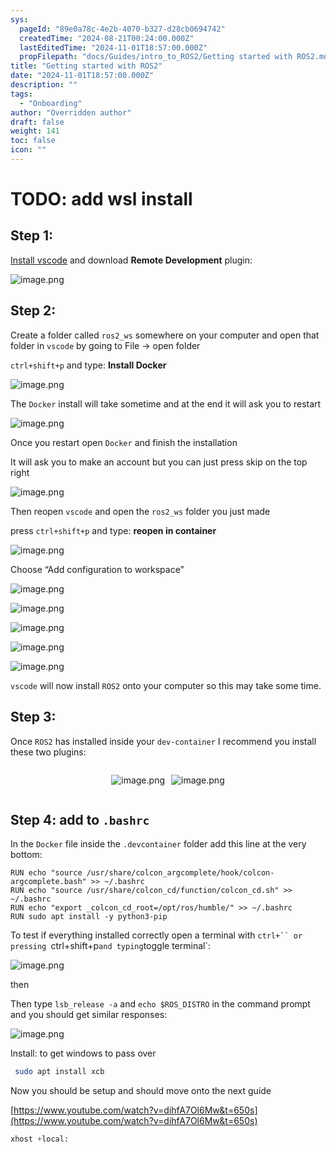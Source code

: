```yaml
---
sys:
  pageId: "89e0a78c-4e2b-4070-b327-d28cb0694742"
  createdTime: "2024-08-21T00:24:00.000Z"
  lastEditedTime: "2024-11-01T18:57:00.000Z"
  propFilepath: "docs/Guides/intro_to_ROS2/Getting started with ROS2.md"
title: "Getting started with ROS2"
date: "2024-11-01T18:57:00.000Z"
description: ""
tags:
  - "Onboarding"
author: "Overridden author"
draft: false
weight: 141
toc: false
icon: ""
---
```


# TODO: add wsl install

## Step 1:

[Install vscode](https://code.visualstudio.com/download) and download **Remote Development** plugin:

![image.png](https://prod-files-secure.s3.us-west-2.amazonaws.com/d518164a-d88e-44d1-a4ee-3adb3bd8bce0/efb52993-1881-4a40-b95e-6f020334f022/image.png?X-Amz-Algorithm=AWS4-HMAC-SHA256&X-Amz-Content-Sha256=UNSIGNED-PAYLOAD&X-Amz-Credential=ASIAZI2LB4664FAZZ5VF%2F20250427%2Fus-west-2%2Fs3%2Faws4_request&X-Amz-Date=20250427T210321Z&X-Amz-Expires=3600&X-Amz-Security-Token=IQoJb3JpZ2luX2VjEMz%2F%2F%2F%2F%2F%2F%2F%2F%2F%2FwEaCXVzLXdlc3QtMiJGMEQCIHbaEw8h4y5VimU7NhTPw%2BC70GER0C3w21Ursx4yUQ3pAiA65CsKYFV9995KfXQlAL7IHfiHj2SRLuJuPnVVnddI9Cr%2FAwhlEAAaDDYzNzQyMzE4MzgwNSIMbmtsf3zww4Ybj%2BMhKtwDiABm5IhRq2xn90IN36tna%2F4jKHRLPCPdhtu4Z7PQwQerYDNdjO2pb%2BrSn0%2FGMx0d409rzSou36uT134Bs27rPvremRxl%2Fe%2FpZIvjXDJiBycSKhPkijNR6TGFa0Cru6BugJcp%2FjMnUll2j9eWH6rsgyAGgIN6OIL5bF4TY8mMce1JZuje8Dx84bhnzdLh6TXA35zS6ALC6bMO%2F9lFBsv4uE0oSfpA4HDii2aivCIFlty0NEYBFV9i7h8O4AioZuaTZkZcmAJxNfzAcwH52Csu7Um5qCVTl%2FR4wPxJNtn7nJcWAxnyjSaBHnq%2BYWAs5QdHxMUdzgk6M2GU5W5I6hdtshj8g8CzYy0unktgeEzWkV6THuH0Cq55ayrISe5I%2BJuOvZ0vVx71kQqTbX9589Mg7TQPpGK9B6bQ7uNPWjSLRRXbmlKPM4%2F1cf%2FiheBMKnW7ZafJxoh2C8j2xmUqeZJPQyEVDBlVCqFjVp0JlSItz4uZ527FyobKWErb4aAFG5eIaqLwpI9EPOCVVnFKqqXjT53nIMWhIM2I6PBkJ6iuNYohxpXHsev43tFvi8avVZ1Oj0Bb3AOIGYuemzTl%2BrujMK%2FyJZFWAXAndqRqIx3h1jb04v8DJpQ6lRoyR7Yw64q6wAY6pgEAi2cUAlf4mGv72j4JhTD631jxlXLTjWXWlzr8p45d3TRX8xorzR0IVWLPAsqoHk%2BOXayeOF%2FAoZqRtDRdDG6FQyoy7opGEYoNor%2FE4acURHFrwBITNemqkfup3uVIe4McKUzcbsiA6bF7NFkhvjd1U0%2FF%2Bg5PI%2FS5CPaRb0nlEnq0hcugN2%2B2GNzTSEAEwUIFhpuCNryo6dYCumeuUFLv4P1QtUD6&X-Amz-Signature=795adfb01397a382720f28b985c8719eee131ed3726b48c8fc66d867c22c39bf&X-Amz-SignedHeaders=host&x-id=GetObject)

## Step 2:

Create a folder called `ros2_ws` somewhere on your computer and open that folder in `vscode` by going to File → open folder 

`ctrl+shift+p` and type: **Install Docker**

![image.png](https://prod-files-secure.s3.us-west-2.amazonaws.com/d518164a-d88e-44d1-a4ee-3adb3bd8bce0/2269dc0e-1cd5-47ff-bceb-c04ad9b2eab0/image.png?X-Amz-Algorithm=AWS4-HMAC-SHA256&X-Amz-Content-Sha256=UNSIGNED-PAYLOAD&X-Amz-Credential=ASIAZI2LB4664FAZZ5VF%2F20250427%2Fus-west-2%2Fs3%2Faws4_request&X-Amz-Date=20250427T210321Z&X-Amz-Expires=3600&X-Amz-Security-Token=IQoJb3JpZ2luX2VjEMz%2F%2F%2F%2F%2F%2F%2F%2F%2F%2FwEaCXVzLXdlc3QtMiJGMEQCIHbaEw8h4y5VimU7NhTPw%2BC70GER0C3w21Ursx4yUQ3pAiA65CsKYFV9995KfXQlAL7IHfiHj2SRLuJuPnVVnddI9Cr%2FAwhlEAAaDDYzNzQyMzE4MzgwNSIMbmtsf3zww4Ybj%2BMhKtwDiABm5IhRq2xn90IN36tna%2F4jKHRLPCPdhtu4Z7PQwQerYDNdjO2pb%2BrSn0%2FGMx0d409rzSou36uT134Bs27rPvremRxl%2Fe%2FpZIvjXDJiBycSKhPkijNR6TGFa0Cru6BugJcp%2FjMnUll2j9eWH6rsgyAGgIN6OIL5bF4TY8mMce1JZuje8Dx84bhnzdLh6TXA35zS6ALC6bMO%2F9lFBsv4uE0oSfpA4HDii2aivCIFlty0NEYBFV9i7h8O4AioZuaTZkZcmAJxNfzAcwH52Csu7Um5qCVTl%2FR4wPxJNtn7nJcWAxnyjSaBHnq%2BYWAs5QdHxMUdzgk6M2GU5W5I6hdtshj8g8CzYy0unktgeEzWkV6THuH0Cq55ayrISe5I%2BJuOvZ0vVx71kQqTbX9589Mg7TQPpGK9B6bQ7uNPWjSLRRXbmlKPM4%2F1cf%2FiheBMKnW7ZafJxoh2C8j2xmUqeZJPQyEVDBlVCqFjVp0JlSItz4uZ527FyobKWErb4aAFG5eIaqLwpI9EPOCVVnFKqqXjT53nIMWhIM2I6PBkJ6iuNYohxpXHsev43tFvi8avVZ1Oj0Bb3AOIGYuemzTl%2BrujMK%2FyJZFWAXAndqRqIx3h1jb04v8DJpQ6lRoyR7Yw64q6wAY6pgEAi2cUAlf4mGv72j4JhTD631jxlXLTjWXWlzr8p45d3TRX8xorzR0IVWLPAsqoHk%2BOXayeOF%2FAoZqRtDRdDG6FQyoy7opGEYoNor%2FE4acURHFrwBITNemqkfup3uVIe4McKUzcbsiA6bF7NFkhvjd1U0%2FF%2Bg5PI%2FS5CPaRb0nlEnq0hcugN2%2B2GNzTSEAEwUIFhpuCNryo6dYCumeuUFLv4P1QtUD6&X-Amz-Signature=66dff95cb4cf057e38039f4e3cd4ac1fb288b619a3c1995ba8338d10763bfbc9&X-Amz-SignedHeaders=host&x-id=GetObject)

The `Docker` install will take sometime and at the end it will ask you to restart

![image.png](https://prod-files-secure.s3.us-west-2.amazonaws.com/d518164a-d88e-44d1-a4ee-3adb3bd8bce0/ed233f78-be33-4b1f-b89c-9c346c0e961e/image.png?X-Amz-Algorithm=AWS4-HMAC-SHA256&X-Amz-Content-Sha256=UNSIGNED-PAYLOAD&X-Amz-Credential=ASIAZI2LB4664FAZZ5VF%2F20250427%2Fus-west-2%2Fs3%2Faws4_request&X-Amz-Date=20250427T210321Z&X-Amz-Expires=3600&X-Amz-Security-Token=IQoJb3JpZ2luX2VjEMz%2F%2F%2F%2F%2F%2F%2F%2F%2F%2FwEaCXVzLXdlc3QtMiJGMEQCIHbaEw8h4y5VimU7NhTPw%2BC70GER0C3w21Ursx4yUQ3pAiA65CsKYFV9995KfXQlAL7IHfiHj2SRLuJuPnVVnddI9Cr%2FAwhlEAAaDDYzNzQyMzE4MzgwNSIMbmtsf3zww4Ybj%2BMhKtwDiABm5IhRq2xn90IN36tna%2F4jKHRLPCPdhtu4Z7PQwQerYDNdjO2pb%2BrSn0%2FGMx0d409rzSou36uT134Bs27rPvremRxl%2Fe%2FpZIvjXDJiBycSKhPkijNR6TGFa0Cru6BugJcp%2FjMnUll2j9eWH6rsgyAGgIN6OIL5bF4TY8mMce1JZuje8Dx84bhnzdLh6TXA35zS6ALC6bMO%2F9lFBsv4uE0oSfpA4HDii2aivCIFlty0NEYBFV9i7h8O4AioZuaTZkZcmAJxNfzAcwH52Csu7Um5qCVTl%2FR4wPxJNtn7nJcWAxnyjSaBHnq%2BYWAs5QdHxMUdzgk6M2GU5W5I6hdtshj8g8CzYy0unktgeEzWkV6THuH0Cq55ayrISe5I%2BJuOvZ0vVx71kQqTbX9589Mg7TQPpGK9B6bQ7uNPWjSLRRXbmlKPM4%2F1cf%2FiheBMKnW7ZafJxoh2C8j2xmUqeZJPQyEVDBlVCqFjVp0JlSItz4uZ527FyobKWErb4aAFG5eIaqLwpI9EPOCVVnFKqqXjT53nIMWhIM2I6PBkJ6iuNYohxpXHsev43tFvi8avVZ1Oj0Bb3AOIGYuemzTl%2BrujMK%2FyJZFWAXAndqRqIx3h1jb04v8DJpQ6lRoyR7Yw64q6wAY6pgEAi2cUAlf4mGv72j4JhTD631jxlXLTjWXWlzr8p45d3TRX8xorzR0IVWLPAsqoHk%2BOXayeOF%2FAoZqRtDRdDG6FQyoy7opGEYoNor%2FE4acURHFrwBITNemqkfup3uVIe4McKUzcbsiA6bF7NFkhvjd1U0%2FF%2Bg5PI%2FS5CPaRb0nlEnq0hcugN2%2B2GNzTSEAEwUIFhpuCNryo6dYCumeuUFLv4P1QtUD6&X-Amz-Signature=ddeac2815b11e8b5cfcb6ed2eed781df7dc792314303ab509d553536decb7351&X-Amz-SignedHeaders=host&x-id=GetObject)

Once you restart open `Docker` and finish the installation

It will ask you to make an account but you can just press skip on the top right

![image.png](https://prod-files-secure.s3.us-west-2.amazonaws.com/d518164a-d88e-44d1-a4ee-3adb3bd8bce0/21010ad9-1659-4fd9-9f59-9932a09b2a3d/image.png?X-Amz-Algorithm=AWS4-HMAC-SHA256&X-Amz-Content-Sha256=UNSIGNED-PAYLOAD&X-Amz-Credential=ASIAZI2LB4664FAZZ5VF%2F20250427%2Fus-west-2%2Fs3%2Faws4_request&X-Amz-Date=20250427T210321Z&X-Amz-Expires=3600&X-Amz-Security-Token=IQoJb3JpZ2luX2VjEMz%2F%2F%2F%2F%2F%2F%2F%2F%2F%2FwEaCXVzLXdlc3QtMiJGMEQCIHbaEw8h4y5VimU7NhTPw%2BC70GER0C3w21Ursx4yUQ3pAiA65CsKYFV9995KfXQlAL7IHfiHj2SRLuJuPnVVnddI9Cr%2FAwhlEAAaDDYzNzQyMzE4MzgwNSIMbmtsf3zww4Ybj%2BMhKtwDiABm5IhRq2xn90IN36tna%2F4jKHRLPCPdhtu4Z7PQwQerYDNdjO2pb%2BrSn0%2FGMx0d409rzSou36uT134Bs27rPvremRxl%2Fe%2FpZIvjXDJiBycSKhPkijNR6TGFa0Cru6BugJcp%2FjMnUll2j9eWH6rsgyAGgIN6OIL5bF4TY8mMce1JZuje8Dx84bhnzdLh6TXA35zS6ALC6bMO%2F9lFBsv4uE0oSfpA4HDii2aivCIFlty0NEYBFV9i7h8O4AioZuaTZkZcmAJxNfzAcwH52Csu7Um5qCVTl%2FR4wPxJNtn7nJcWAxnyjSaBHnq%2BYWAs5QdHxMUdzgk6M2GU5W5I6hdtshj8g8CzYy0unktgeEzWkV6THuH0Cq55ayrISe5I%2BJuOvZ0vVx71kQqTbX9589Mg7TQPpGK9B6bQ7uNPWjSLRRXbmlKPM4%2F1cf%2FiheBMKnW7ZafJxoh2C8j2xmUqeZJPQyEVDBlVCqFjVp0JlSItz4uZ527FyobKWErb4aAFG5eIaqLwpI9EPOCVVnFKqqXjT53nIMWhIM2I6PBkJ6iuNYohxpXHsev43tFvi8avVZ1Oj0Bb3AOIGYuemzTl%2BrujMK%2FyJZFWAXAndqRqIx3h1jb04v8DJpQ6lRoyR7Yw64q6wAY6pgEAi2cUAlf4mGv72j4JhTD631jxlXLTjWXWlzr8p45d3TRX8xorzR0IVWLPAsqoHk%2BOXayeOF%2FAoZqRtDRdDG6FQyoy7opGEYoNor%2FE4acURHFrwBITNemqkfup3uVIe4McKUzcbsiA6bF7NFkhvjd1U0%2FF%2Bg5PI%2FS5CPaRb0nlEnq0hcugN2%2B2GNzTSEAEwUIFhpuCNryo6dYCumeuUFLv4P1QtUD6&X-Amz-Signature=01c4abd370e1f12c0855b1b9339c06b245fce414aa3dadae239ce23bf98f45cf&X-Amz-SignedHeaders=host&x-id=GetObject)

Then reopen `vscode` and open the `ros2_ws` folder you just made

press `ctrl+shift+p` and type: **reopen in container**

![image.png](https://prod-files-secure.s3.us-west-2.amazonaws.com/d518164a-d88e-44d1-a4ee-3adb3bd8bce0/4e93b8c2-41ad-488c-8095-c74205196118/image.png?X-Amz-Algorithm=AWS4-HMAC-SHA256&X-Amz-Content-Sha256=UNSIGNED-PAYLOAD&X-Amz-Credential=ASIAZI2LB4664FAZZ5VF%2F20250427%2Fus-west-2%2Fs3%2Faws4_request&X-Amz-Date=20250427T210321Z&X-Amz-Expires=3600&X-Amz-Security-Token=IQoJb3JpZ2luX2VjEMz%2F%2F%2F%2F%2F%2F%2F%2F%2F%2FwEaCXVzLXdlc3QtMiJGMEQCIHbaEw8h4y5VimU7NhTPw%2BC70GER0C3w21Ursx4yUQ3pAiA65CsKYFV9995KfXQlAL7IHfiHj2SRLuJuPnVVnddI9Cr%2FAwhlEAAaDDYzNzQyMzE4MzgwNSIMbmtsf3zww4Ybj%2BMhKtwDiABm5IhRq2xn90IN36tna%2F4jKHRLPCPdhtu4Z7PQwQerYDNdjO2pb%2BrSn0%2FGMx0d409rzSou36uT134Bs27rPvremRxl%2Fe%2FpZIvjXDJiBycSKhPkijNR6TGFa0Cru6BugJcp%2FjMnUll2j9eWH6rsgyAGgIN6OIL5bF4TY8mMce1JZuje8Dx84bhnzdLh6TXA35zS6ALC6bMO%2F9lFBsv4uE0oSfpA4HDii2aivCIFlty0NEYBFV9i7h8O4AioZuaTZkZcmAJxNfzAcwH52Csu7Um5qCVTl%2FR4wPxJNtn7nJcWAxnyjSaBHnq%2BYWAs5QdHxMUdzgk6M2GU5W5I6hdtshj8g8CzYy0unktgeEzWkV6THuH0Cq55ayrISe5I%2BJuOvZ0vVx71kQqTbX9589Mg7TQPpGK9B6bQ7uNPWjSLRRXbmlKPM4%2F1cf%2FiheBMKnW7ZafJxoh2C8j2xmUqeZJPQyEVDBlVCqFjVp0JlSItz4uZ527FyobKWErb4aAFG5eIaqLwpI9EPOCVVnFKqqXjT53nIMWhIM2I6PBkJ6iuNYohxpXHsev43tFvi8avVZ1Oj0Bb3AOIGYuemzTl%2BrujMK%2FyJZFWAXAndqRqIx3h1jb04v8DJpQ6lRoyR7Yw64q6wAY6pgEAi2cUAlf4mGv72j4JhTD631jxlXLTjWXWlzr8p45d3TRX8xorzR0IVWLPAsqoHk%2BOXayeOF%2FAoZqRtDRdDG6FQyoy7opGEYoNor%2FE4acURHFrwBITNemqkfup3uVIe4McKUzcbsiA6bF7NFkhvjd1U0%2FF%2Bg5PI%2FS5CPaRb0nlEnq0hcugN2%2B2GNzTSEAEwUIFhpuCNryo6dYCumeuUFLv4P1QtUD6&X-Amz-Signature=5421386ae2421aae997b6ea027b6f92aacf9e40139009e9a683744ff7a133494&X-Amz-SignedHeaders=host&x-id=GetObject)

Choose “Add configuration to workspace”

![image.png](https://prod-files-secure.s3.us-west-2.amazonaws.com/d518164a-d88e-44d1-a4ee-3adb3bd8bce0/9560b282-5060-4989-ba37-97e7b2c22476/image.png?X-Amz-Algorithm=AWS4-HMAC-SHA256&X-Amz-Content-Sha256=UNSIGNED-PAYLOAD&X-Amz-Credential=ASIAZI2LB4664FAZZ5VF%2F20250427%2Fus-west-2%2Fs3%2Faws4_request&X-Amz-Date=20250427T210321Z&X-Amz-Expires=3600&X-Amz-Security-Token=IQoJb3JpZ2luX2VjEMz%2F%2F%2F%2F%2F%2F%2F%2F%2F%2FwEaCXVzLXdlc3QtMiJGMEQCIHbaEw8h4y5VimU7NhTPw%2BC70GER0C3w21Ursx4yUQ3pAiA65CsKYFV9995KfXQlAL7IHfiHj2SRLuJuPnVVnddI9Cr%2FAwhlEAAaDDYzNzQyMzE4MzgwNSIMbmtsf3zww4Ybj%2BMhKtwDiABm5IhRq2xn90IN36tna%2F4jKHRLPCPdhtu4Z7PQwQerYDNdjO2pb%2BrSn0%2FGMx0d409rzSou36uT134Bs27rPvremRxl%2Fe%2FpZIvjXDJiBycSKhPkijNR6TGFa0Cru6BugJcp%2FjMnUll2j9eWH6rsgyAGgIN6OIL5bF4TY8mMce1JZuje8Dx84bhnzdLh6TXA35zS6ALC6bMO%2F9lFBsv4uE0oSfpA4HDii2aivCIFlty0NEYBFV9i7h8O4AioZuaTZkZcmAJxNfzAcwH52Csu7Um5qCVTl%2FR4wPxJNtn7nJcWAxnyjSaBHnq%2BYWAs5QdHxMUdzgk6M2GU5W5I6hdtshj8g8CzYy0unktgeEzWkV6THuH0Cq55ayrISe5I%2BJuOvZ0vVx71kQqTbX9589Mg7TQPpGK9B6bQ7uNPWjSLRRXbmlKPM4%2F1cf%2FiheBMKnW7ZafJxoh2C8j2xmUqeZJPQyEVDBlVCqFjVp0JlSItz4uZ527FyobKWErb4aAFG5eIaqLwpI9EPOCVVnFKqqXjT53nIMWhIM2I6PBkJ6iuNYohxpXHsev43tFvi8avVZ1Oj0Bb3AOIGYuemzTl%2BrujMK%2FyJZFWAXAndqRqIx3h1jb04v8DJpQ6lRoyR7Yw64q6wAY6pgEAi2cUAlf4mGv72j4JhTD631jxlXLTjWXWlzr8p45d3TRX8xorzR0IVWLPAsqoHk%2BOXayeOF%2FAoZqRtDRdDG6FQyoy7opGEYoNor%2FE4acURHFrwBITNemqkfup3uVIe4McKUzcbsiA6bF7NFkhvjd1U0%2FF%2Bg5PI%2FS5CPaRb0nlEnq0hcugN2%2B2GNzTSEAEwUIFhpuCNryo6dYCumeuUFLv4P1QtUD6&X-Amz-Signature=b627970089a3f4e9538c7d5af658c9a2172b5419976cce9dad72f375d26bb4cd&X-Amz-SignedHeaders=host&x-id=GetObject)

![image.png](https://prod-files-secure.s3.us-west-2.amazonaws.com/d518164a-d88e-44d1-a4ee-3adb3bd8bce0/2ee63f81-886b-48e8-a553-dc6e5eac99e4/image.png?X-Amz-Algorithm=AWS4-HMAC-SHA256&X-Amz-Content-Sha256=UNSIGNED-PAYLOAD&X-Amz-Credential=ASIAZI2LB4664FAZZ5VF%2F20250427%2Fus-west-2%2Fs3%2Faws4_request&X-Amz-Date=20250427T210321Z&X-Amz-Expires=3600&X-Amz-Security-Token=IQoJb3JpZ2luX2VjEMz%2F%2F%2F%2F%2F%2F%2F%2F%2F%2FwEaCXVzLXdlc3QtMiJGMEQCIHbaEw8h4y5VimU7NhTPw%2BC70GER0C3w21Ursx4yUQ3pAiA65CsKYFV9995KfXQlAL7IHfiHj2SRLuJuPnVVnddI9Cr%2FAwhlEAAaDDYzNzQyMzE4MzgwNSIMbmtsf3zww4Ybj%2BMhKtwDiABm5IhRq2xn90IN36tna%2F4jKHRLPCPdhtu4Z7PQwQerYDNdjO2pb%2BrSn0%2FGMx0d409rzSou36uT134Bs27rPvremRxl%2Fe%2FpZIvjXDJiBycSKhPkijNR6TGFa0Cru6BugJcp%2FjMnUll2j9eWH6rsgyAGgIN6OIL5bF4TY8mMce1JZuje8Dx84bhnzdLh6TXA35zS6ALC6bMO%2F9lFBsv4uE0oSfpA4HDii2aivCIFlty0NEYBFV9i7h8O4AioZuaTZkZcmAJxNfzAcwH52Csu7Um5qCVTl%2FR4wPxJNtn7nJcWAxnyjSaBHnq%2BYWAs5QdHxMUdzgk6M2GU5W5I6hdtshj8g8CzYy0unktgeEzWkV6THuH0Cq55ayrISe5I%2BJuOvZ0vVx71kQqTbX9589Mg7TQPpGK9B6bQ7uNPWjSLRRXbmlKPM4%2F1cf%2FiheBMKnW7ZafJxoh2C8j2xmUqeZJPQyEVDBlVCqFjVp0JlSItz4uZ527FyobKWErb4aAFG5eIaqLwpI9EPOCVVnFKqqXjT53nIMWhIM2I6PBkJ6iuNYohxpXHsev43tFvi8avVZ1Oj0Bb3AOIGYuemzTl%2BrujMK%2FyJZFWAXAndqRqIx3h1jb04v8DJpQ6lRoyR7Yw64q6wAY6pgEAi2cUAlf4mGv72j4JhTD631jxlXLTjWXWlzr8p45d3TRX8xorzR0IVWLPAsqoHk%2BOXayeOF%2FAoZqRtDRdDG6FQyoy7opGEYoNor%2FE4acURHFrwBITNemqkfup3uVIe4McKUzcbsiA6bF7NFkhvjd1U0%2FF%2Bg5PI%2FS5CPaRb0nlEnq0hcugN2%2B2GNzTSEAEwUIFhpuCNryo6dYCumeuUFLv4P1QtUD6&X-Amz-Signature=ca7c305b175db92ad8261b90d2fb1e98fdff706dbfcf7b7338153b0a4e656e08&X-Amz-SignedHeaders=host&x-id=GetObject)

![image.png](https://prod-files-secure.s3.us-west-2.amazonaws.com/d518164a-d88e-44d1-a4ee-3adb3bd8bce0/ae1580b2-b048-407e-aed9-b584224a7a04/image.png?X-Amz-Algorithm=AWS4-HMAC-SHA256&X-Amz-Content-Sha256=UNSIGNED-PAYLOAD&X-Amz-Credential=ASIAZI2LB4664FAZZ5VF%2F20250427%2Fus-west-2%2Fs3%2Faws4_request&X-Amz-Date=20250427T210321Z&X-Amz-Expires=3600&X-Amz-Security-Token=IQoJb3JpZ2luX2VjEMz%2F%2F%2F%2F%2F%2F%2F%2F%2F%2FwEaCXVzLXdlc3QtMiJGMEQCIHbaEw8h4y5VimU7NhTPw%2BC70GER0C3w21Ursx4yUQ3pAiA65CsKYFV9995KfXQlAL7IHfiHj2SRLuJuPnVVnddI9Cr%2FAwhlEAAaDDYzNzQyMzE4MzgwNSIMbmtsf3zww4Ybj%2BMhKtwDiABm5IhRq2xn90IN36tna%2F4jKHRLPCPdhtu4Z7PQwQerYDNdjO2pb%2BrSn0%2FGMx0d409rzSou36uT134Bs27rPvremRxl%2Fe%2FpZIvjXDJiBycSKhPkijNR6TGFa0Cru6BugJcp%2FjMnUll2j9eWH6rsgyAGgIN6OIL5bF4TY8mMce1JZuje8Dx84bhnzdLh6TXA35zS6ALC6bMO%2F9lFBsv4uE0oSfpA4HDii2aivCIFlty0NEYBFV9i7h8O4AioZuaTZkZcmAJxNfzAcwH52Csu7Um5qCVTl%2FR4wPxJNtn7nJcWAxnyjSaBHnq%2BYWAs5QdHxMUdzgk6M2GU5W5I6hdtshj8g8CzYy0unktgeEzWkV6THuH0Cq55ayrISe5I%2BJuOvZ0vVx71kQqTbX9589Mg7TQPpGK9B6bQ7uNPWjSLRRXbmlKPM4%2F1cf%2FiheBMKnW7ZafJxoh2C8j2xmUqeZJPQyEVDBlVCqFjVp0JlSItz4uZ527FyobKWErb4aAFG5eIaqLwpI9EPOCVVnFKqqXjT53nIMWhIM2I6PBkJ6iuNYohxpXHsev43tFvi8avVZ1Oj0Bb3AOIGYuemzTl%2BrujMK%2FyJZFWAXAndqRqIx3h1jb04v8DJpQ6lRoyR7Yw64q6wAY6pgEAi2cUAlf4mGv72j4JhTD631jxlXLTjWXWlzr8p45d3TRX8xorzR0IVWLPAsqoHk%2BOXayeOF%2FAoZqRtDRdDG6FQyoy7opGEYoNor%2FE4acURHFrwBITNemqkfup3uVIe4McKUzcbsiA6bF7NFkhvjd1U0%2FF%2Bg5PI%2FS5CPaRb0nlEnq0hcugN2%2B2GNzTSEAEwUIFhpuCNryo6dYCumeuUFLv4P1QtUD6&X-Amz-Signature=d2a08ad9c6d6ad473518e01eed0b41c9b4d39017751102ff94dbd47bc5d9835c&X-Amz-SignedHeaders=host&x-id=GetObject)

![image.png](https://prod-files-secure.s3.us-west-2.amazonaws.com/d518164a-d88e-44d1-a4ee-3adb3bd8bce0/53255b28-f75e-430f-b9e3-c0ac8577e42b/image.png?X-Amz-Algorithm=AWS4-HMAC-SHA256&X-Amz-Content-Sha256=UNSIGNED-PAYLOAD&X-Amz-Credential=ASIAZI2LB4664FAZZ5VF%2F20250427%2Fus-west-2%2Fs3%2Faws4_request&X-Amz-Date=20250427T210321Z&X-Amz-Expires=3600&X-Amz-Security-Token=IQoJb3JpZ2luX2VjEMz%2F%2F%2F%2F%2F%2F%2F%2F%2F%2FwEaCXVzLXdlc3QtMiJGMEQCIHbaEw8h4y5VimU7NhTPw%2BC70GER0C3w21Ursx4yUQ3pAiA65CsKYFV9995KfXQlAL7IHfiHj2SRLuJuPnVVnddI9Cr%2FAwhlEAAaDDYzNzQyMzE4MzgwNSIMbmtsf3zww4Ybj%2BMhKtwDiABm5IhRq2xn90IN36tna%2F4jKHRLPCPdhtu4Z7PQwQerYDNdjO2pb%2BrSn0%2FGMx0d409rzSou36uT134Bs27rPvremRxl%2Fe%2FpZIvjXDJiBycSKhPkijNR6TGFa0Cru6BugJcp%2FjMnUll2j9eWH6rsgyAGgIN6OIL5bF4TY8mMce1JZuje8Dx84bhnzdLh6TXA35zS6ALC6bMO%2F9lFBsv4uE0oSfpA4HDii2aivCIFlty0NEYBFV9i7h8O4AioZuaTZkZcmAJxNfzAcwH52Csu7Um5qCVTl%2FR4wPxJNtn7nJcWAxnyjSaBHnq%2BYWAs5QdHxMUdzgk6M2GU5W5I6hdtshj8g8CzYy0unktgeEzWkV6THuH0Cq55ayrISe5I%2BJuOvZ0vVx71kQqTbX9589Mg7TQPpGK9B6bQ7uNPWjSLRRXbmlKPM4%2F1cf%2FiheBMKnW7ZafJxoh2C8j2xmUqeZJPQyEVDBlVCqFjVp0JlSItz4uZ527FyobKWErb4aAFG5eIaqLwpI9EPOCVVnFKqqXjT53nIMWhIM2I6PBkJ6iuNYohxpXHsev43tFvi8avVZ1Oj0Bb3AOIGYuemzTl%2BrujMK%2FyJZFWAXAndqRqIx3h1jb04v8DJpQ6lRoyR7Yw64q6wAY6pgEAi2cUAlf4mGv72j4JhTD631jxlXLTjWXWlzr8p45d3TRX8xorzR0IVWLPAsqoHk%2BOXayeOF%2FAoZqRtDRdDG6FQyoy7opGEYoNor%2FE4acURHFrwBITNemqkfup3uVIe4McKUzcbsiA6bF7NFkhvjd1U0%2FF%2Bg5PI%2FS5CPaRb0nlEnq0hcugN2%2B2GNzTSEAEwUIFhpuCNryo6dYCumeuUFLv4P1QtUD6&X-Amz-Signature=f9d522422ca987b4236862170421ca8d8d66029aa3f943b021437cd593125ecf&X-Amz-SignedHeaders=host&x-id=GetObject)

![image.png](https://prod-files-secure.s3.us-west-2.amazonaws.com/d518164a-d88e-44d1-a4ee-3adb3bd8bce0/7c562767-5af9-4ffb-97d1-327bcdf4ee00/image.png?X-Amz-Algorithm=AWS4-HMAC-SHA256&X-Amz-Content-Sha256=UNSIGNED-PAYLOAD&X-Amz-Credential=ASIAZI2LB4664FAZZ5VF%2F20250427%2Fus-west-2%2Fs3%2Faws4_request&X-Amz-Date=20250427T210321Z&X-Amz-Expires=3600&X-Amz-Security-Token=IQoJb3JpZ2luX2VjEMz%2F%2F%2F%2F%2F%2F%2F%2F%2F%2FwEaCXVzLXdlc3QtMiJGMEQCIHbaEw8h4y5VimU7NhTPw%2BC70GER0C3w21Ursx4yUQ3pAiA65CsKYFV9995KfXQlAL7IHfiHj2SRLuJuPnVVnddI9Cr%2FAwhlEAAaDDYzNzQyMzE4MzgwNSIMbmtsf3zww4Ybj%2BMhKtwDiABm5IhRq2xn90IN36tna%2F4jKHRLPCPdhtu4Z7PQwQerYDNdjO2pb%2BrSn0%2FGMx0d409rzSou36uT134Bs27rPvremRxl%2Fe%2FpZIvjXDJiBycSKhPkijNR6TGFa0Cru6BugJcp%2FjMnUll2j9eWH6rsgyAGgIN6OIL5bF4TY8mMce1JZuje8Dx84bhnzdLh6TXA35zS6ALC6bMO%2F9lFBsv4uE0oSfpA4HDii2aivCIFlty0NEYBFV9i7h8O4AioZuaTZkZcmAJxNfzAcwH52Csu7Um5qCVTl%2FR4wPxJNtn7nJcWAxnyjSaBHnq%2BYWAs5QdHxMUdzgk6M2GU5W5I6hdtshj8g8CzYy0unktgeEzWkV6THuH0Cq55ayrISe5I%2BJuOvZ0vVx71kQqTbX9589Mg7TQPpGK9B6bQ7uNPWjSLRRXbmlKPM4%2F1cf%2FiheBMKnW7ZafJxoh2C8j2xmUqeZJPQyEVDBlVCqFjVp0JlSItz4uZ527FyobKWErb4aAFG5eIaqLwpI9EPOCVVnFKqqXjT53nIMWhIM2I6PBkJ6iuNYohxpXHsev43tFvi8avVZ1Oj0Bb3AOIGYuemzTl%2BrujMK%2FyJZFWAXAndqRqIx3h1jb04v8DJpQ6lRoyR7Yw64q6wAY6pgEAi2cUAlf4mGv72j4JhTD631jxlXLTjWXWlzr8p45d3TRX8xorzR0IVWLPAsqoHk%2BOXayeOF%2FAoZqRtDRdDG6FQyoy7opGEYoNor%2FE4acURHFrwBITNemqkfup3uVIe4McKUzcbsiA6bF7NFkhvjd1U0%2FF%2Bg5PI%2FS5CPaRb0nlEnq0hcugN2%2B2GNzTSEAEwUIFhpuCNryo6dYCumeuUFLv4P1QtUD6&X-Amz-Signature=a1a320053372c5af6182f724d17943847fd4cdfcd7155734bc7aa0162a1d78ef&X-Amz-SignedHeaders=host&x-id=GetObject)

`vscode` will now install `ROS2` onto your computer so this may take some time.

## Step 3:

Once `ROS2` has installed inside your `dev-container` I recommend you install these two plugins:

<div style="display: flex;flex-direction: row; column-gap:10px; max-width: 630px;justify-content: center;">
<div>

![image.png](https://prod-files-secure.s3.us-west-2.amazonaws.com/d518164a-d88e-44d1-a4ee-3adb3bd8bce0/3fc3d550-5a54-4ba1-ba6b-faa01cdb7369/image.png?X-Amz-Algorithm=AWS4-HMAC-SHA256&X-Amz-Content-Sha256=UNSIGNED-PAYLOAD&X-Amz-Credential=ASIAZI2LB466Z7HZI5VJ%2F20250427%2Fus-west-2%2Fs3%2Faws4_request&X-Amz-Date=20250427T210322Z&X-Amz-Expires=3600&X-Amz-Security-Token=IQoJb3JpZ2luX2VjEMz%2F%2F%2F%2F%2F%2F%2F%2F%2F%2FwEaCXVzLXdlc3QtMiJIMEYCIQD6MhdsVrtfaFDhtlUCZCeJdo6FJQEj%2BPExcM%2BckhQNIAIhAKXQL26kuVON7StuZEwMYzXwLhawAyYze6zhlqkrZ4k7Kv8DCGUQABoMNjM3NDIzMTgzODA1Igz8nKaP0RUptlR%2FIWQq3AOzKRHlrSK3dGgGgCELu6V2Ty4GYM3RGttYSX3Nmm%2FohBismsC%2B1sjM1iKgijxtrAi%2BZvXA5UvnknVx%2FTvatND1EzX%2BYxUIJdXMOuynigx9CrcniBAtshrj21FAmu13K4Etbn5pweIGaFDW79cbhoUmg0Q6f4uVoCSfn%2FEcac28FLOTVwhkbK6qd8VVI%2BXPaABZbRnR5ttEdPZNbjHtiJ6JLZGgmcQEhdv1Z%2FhxnskvHjg3YtVooHvIQjP32NJSbXix8m2yaPIyaPVapxpuD5oGBX9r7ZLICPHCl2sZI9rDz15wvQwAjhp6wmLAGwEgthVyMJgcfnRAfdulRlPxfa2v7N2x5%2FlUqAuWb3yz08PTU%2BtRh%2FnmofLD1Ligyrd4lBNM7qwPpVTkDy21dKFic5nZtTz99uP9M7nvtfKLwLLPF3OCE%2BNlWaqL2%2F%2BcbjsbSXLPapUOIiKYI0l7eRmJGbB2UOOHZ21zcn4kF2UzsiKkVjjRysOTu1TnIPXSQi8SzBFon%2F7H3zI%2B%2BjvNlFLs2%2FCvX17awdHXBGEwGGeOEllo4nYJCCbS49N7knmmmUD1zwNAiaQ6SysC8qxO2QtTM%2B3kgOcpYLXowNNOgmN%2F4%2F7K1qXJEMzEZQkaQNM3YDDeirrABjqkAUs2S9LNueJ8OHa1oyNDiPVDmRBxF8JhSBF8%2Fnlv%2BPKt3v96dFYFlmiRMk7kmtdkmVytMmX6vzuUVoKhbdGqwE6Hz6BH%2BhYdwZfij05nX2Mp%2B9LmZ7FL7N9ohPstUlOm%2BVHf3V8tGpXCattxMkVE4WCcj8kO%2B6xPM3NqLB1JVI7QkYonxSqMo2yfZe%2B0bGXincvOXQaDjZIBTPXLyfoYXw1QgaB%2F&X-Amz-Signature=38e89256043acedf247553bc5c495398da91186b717bce94db502e14b4b41e42&X-Amz-SignedHeaders=host&x-id=GetObject)

</div>
<div>

![image.png](https://prod-files-secure.s3.us-west-2.amazonaws.com/d518164a-d88e-44d1-a4ee-3adb3bd8bce0/d994cc66-13c2-4093-a5a3-f84cf4601a82/image.png?X-Amz-Algorithm=AWS4-HMAC-SHA256&X-Amz-Content-Sha256=UNSIGNED-PAYLOAD&X-Amz-Credential=ASIAZI2LB466SAWVH2WM%2F20250427%2Fus-west-2%2Fs3%2Faws4_request&X-Amz-Date=20250427T210326Z&X-Amz-Expires=3600&X-Amz-Security-Token=IQoJb3JpZ2luX2VjEMz%2F%2F%2F%2F%2F%2F%2F%2F%2F%2FwEaCXVzLXdlc3QtMiJIMEYCIQCaVDcNXeclhRGxkr6zr5mMvb0RLFW87cDreOvjct%2FIXgIhAKu04ITPRXFX4WXKaBbyZVs1rOTSdcDnZVVAJXalgiVYKv8DCGUQABoMNjM3NDIzMTgzODA1IgxXMZce6ADox5dvYQMq3ANHpTyhpoM7L07fxU%2FApB2B5GkCcKCV5xbBgsriu18aLgBrl%2FKb7Pw08hUGOYgPBr8hgARocyzBHWSbnMNZj4cv9PpL%2BuhMYthBrp3xkIn%2B9rl73zjO5pYYP6yfrKl4jAsVwU01o2TZStpf6z1GGjmpjeZUYDziMU8NwUjipqw7egeSevv2KQ0aiGP1U0kjWKZJN2nfREgdGkdslaTgrMRiEFH0fLXl5pQtcgtyBIorIFfNecSDXiDITmJw3z3%2BOvTcjag11FvyBYkRv9KiaGq%2BN6lx9G7aNT7pVTAi1wHu3QGv463WN22q43ddB0incfEEthgEcLbnziiaiaE%2BbZDdtdAlunvSoXXGJxKMae577DBFeGq%2BKfXJ%2Bhyv2n1KW4zbmBcu7%2FegfO%2BkZd1rlY2UkJO0U0VCHxsis46U2BoANhgji5QTMs7NzC0M2c07RBt5mJqMlGcU6aAVr4FN2k%2BnOAksD3CZwLMy1HcerN%2B7o0dhmDFUdwNpkJfvIyvB4R25%2BDID5y83l3v5LfH8iWAufnE%2B74r0O4b7NlB2AtraBD0ZUONlcgNPdqtjY%2FKCV6WVVdfNtaOBtfk%2FLQ6oP8We1DXSOecsZwrM7tsLy6c%2FidiKuJ1bwtvKXxlEuzC8irrABjqkAbbpuz98loVFRRD580dHrF%2FcE%2BfLxSHE5u1bg%2BCOOFlpjq48tAO9GYqUHKStvtTs0Dyi9OV5EfAIpmDTxcpEdF7bZSmpu%2BR%2FORcd9GH%2FoblTO%2F8LcvYTD48d1XC6%2FyostX4ZgxKFNEKwH4fqsdkNsw1dXJMzo%2FEbrUEB7EAn1o8cbf9NXcjPxEsC47yUJZ3xYdFgWwfHauWOAje%2F%2FSPh9Tcc4FXF&X-Amz-Signature=32479701f2d9b60bcd786a5442a013240554ce2e718ba0fb0283fb4f5af22998&X-Amz-SignedHeaders=host&x-id=GetObject)

</div>
</div>

## Step 4: add to `.bashrc`

In the `Docker` file inside the `.devcontainer` folder add this line at the very bottom: 

```docker
RUN echo "source /usr/share/colcon_argcomplete/hook/colcon-argcomplete.bash" >> ~/.bashrc
RUN echo "source /usr/share/colcon_cd/function/colcon_cd.sh" >> ~/.bashrc
RUN echo "export _colcon_cd_root=/opt/ros/humble/" >> ~/.bashrc
RUN sudo apt install -y python3-pip 
```

To test if everything installed correctly open a terminal with `ctrl+`` or pressing `ctrl+shift+p` and typing `toggle terminal`:

![image.png](https://prod-files-secure.s3.us-west-2.amazonaws.com/d518164a-d88e-44d1-a4ee-3adb3bd8bce0/6a4943d8-b04e-4c02-9a58-775f3384d1a5/image.png?X-Amz-Algorithm=AWS4-HMAC-SHA256&X-Amz-Content-Sha256=UNSIGNED-PAYLOAD&X-Amz-Credential=ASIAZI2LB4664FAZZ5VF%2F20250427%2Fus-west-2%2Fs3%2Faws4_request&X-Amz-Date=20250427T210321Z&X-Amz-Expires=3600&X-Amz-Security-Token=IQoJb3JpZ2luX2VjEMz%2F%2F%2F%2F%2F%2F%2F%2F%2F%2FwEaCXVzLXdlc3QtMiJGMEQCIHbaEw8h4y5VimU7NhTPw%2BC70GER0C3w21Ursx4yUQ3pAiA65CsKYFV9995KfXQlAL7IHfiHj2SRLuJuPnVVnddI9Cr%2FAwhlEAAaDDYzNzQyMzE4MzgwNSIMbmtsf3zww4Ybj%2BMhKtwDiABm5IhRq2xn90IN36tna%2F4jKHRLPCPdhtu4Z7PQwQerYDNdjO2pb%2BrSn0%2FGMx0d409rzSou36uT134Bs27rPvremRxl%2Fe%2FpZIvjXDJiBycSKhPkijNR6TGFa0Cru6BugJcp%2FjMnUll2j9eWH6rsgyAGgIN6OIL5bF4TY8mMce1JZuje8Dx84bhnzdLh6TXA35zS6ALC6bMO%2F9lFBsv4uE0oSfpA4HDii2aivCIFlty0NEYBFV9i7h8O4AioZuaTZkZcmAJxNfzAcwH52Csu7Um5qCVTl%2FR4wPxJNtn7nJcWAxnyjSaBHnq%2BYWAs5QdHxMUdzgk6M2GU5W5I6hdtshj8g8CzYy0unktgeEzWkV6THuH0Cq55ayrISe5I%2BJuOvZ0vVx71kQqTbX9589Mg7TQPpGK9B6bQ7uNPWjSLRRXbmlKPM4%2F1cf%2FiheBMKnW7ZafJxoh2C8j2xmUqeZJPQyEVDBlVCqFjVp0JlSItz4uZ527FyobKWErb4aAFG5eIaqLwpI9EPOCVVnFKqqXjT53nIMWhIM2I6PBkJ6iuNYohxpXHsev43tFvi8avVZ1Oj0Bb3AOIGYuemzTl%2BrujMK%2FyJZFWAXAndqRqIx3h1jb04v8DJpQ6lRoyR7Yw64q6wAY6pgEAi2cUAlf4mGv72j4JhTD631jxlXLTjWXWlzr8p45d3TRX8xorzR0IVWLPAsqoHk%2BOXayeOF%2FAoZqRtDRdDG6FQyoy7opGEYoNor%2FE4acURHFrwBITNemqkfup3uVIe4McKUzcbsiA6bF7NFkhvjd1U0%2FF%2Bg5PI%2FS5CPaRb0nlEnq0hcugN2%2B2GNzTSEAEwUIFhpuCNryo6dYCumeuUFLv4P1QtUD6&X-Amz-Signature=291af3771b43f4fa9e161f1f3a97a53e1d604bf0b5b3119624373fff9493baf3&X-Amz-SignedHeaders=host&x-id=GetObject)

then 

Then type `lsb_release -a` and `echo $ROS_DISTRO` in the command prompt and you should get similar responses:

![image.png](https://prod-files-secure.s3.us-west-2.amazonaws.com/d518164a-d88e-44d1-a4ee-3adb3bd8bce0/3e635dec-a805-4e85-8b9e-d000e5b71a4e/image.png?X-Amz-Algorithm=AWS4-HMAC-SHA256&X-Amz-Content-Sha256=UNSIGNED-PAYLOAD&X-Amz-Credential=ASIAZI2LB4664FAZZ5VF%2F20250427%2Fus-west-2%2Fs3%2Faws4_request&X-Amz-Date=20250427T210321Z&X-Amz-Expires=3600&X-Amz-Security-Token=IQoJb3JpZ2luX2VjEMz%2F%2F%2F%2F%2F%2F%2F%2F%2F%2FwEaCXVzLXdlc3QtMiJGMEQCIHbaEw8h4y5VimU7NhTPw%2BC70GER0C3w21Ursx4yUQ3pAiA65CsKYFV9995KfXQlAL7IHfiHj2SRLuJuPnVVnddI9Cr%2FAwhlEAAaDDYzNzQyMzE4MzgwNSIMbmtsf3zww4Ybj%2BMhKtwDiABm5IhRq2xn90IN36tna%2F4jKHRLPCPdhtu4Z7PQwQerYDNdjO2pb%2BrSn0%2FGMx0d409rzSou36uT134Bs27rPvremRxl%2Fe%2FpZIvjXDJiBycSKhPkijNR6TGFa0Cru6BugJcp%2FjMnUll2j9eWH6rsgyAGgIN6OIL5bF4TY8mMce1JZuje8Dx84bhnzdLh6TXA35zS6ALC6bMO%2F9lFBsv4uE0oSfpA4HDii2aivCIFlty0NEYBFV9i7h8O4AioZuaTZkZcmAJxNfzAcwH52Csu7Um5qCVTl%2FR4wPxJNtn7nJcWAxnyjSaBHnq%2BYWAs5QdHxMUdzgk6M2GU5W5I6hdtshj8g8CzYy0unktgeEzWkV6THuH0Cq55ayrISe5I%2BJuOvZ0vVx71kQqTbX9589Mg7TQPpGK9B6bQ7uNPWjSLRRXbmlKPM4%2F1cf%2FiheBMKnW7ZafJxoh2C8j2xmUqeZJPQyEVDBlVCqFjVp0JlSItz4uZ527FyobKWErb4aAFG5eIaqLwpI9EPOCVVnFKqqXjT53nIMWhIM2I6PBkJ6iuNYohxpXHsev43tFvi8avVZ1Oj0Bb3AOIGYuemzTl%2BrujMK%2FyJZFWAXAndqRqIx3h1jb04v8DJpQ6lRoyR7Yw64q6wAY6pgEAi2cUAlf4mGv72j4JhTD631jxlXLTjWXWlzr8p45d3TRX8xorzR0IVWLPAsqoHk%2BOXayeOF%2FAoZqRtDRdDG6FQyoy7opGEYoNor%2FE4acURHFrwBITNemqkfup3uVIe4McKUzcbsiA6bF7NFkhvjd1U0%2FF%2Bg5PI%2FS5CPaRb0nlEnq0hcugN2%2B2GNzTSEAEwUIFhpuCNryo6dYCumeuUFLv4P1QtUD6&X-Amz-Signature=7c1192fb493a08e349ecb9a702fbcb5002260ccf2422b08ca914b93f1fc64dbc&X-Amz-SignedHeaders=host&x-id=GetObject)

Install:  to get windows to pass over

```bash
 sudo apt install xcb
```

Now you should be setup and should move onto the next guide 

[https://www.youtube.com/watch?v=dihfA7Ol6Mw&t=650s](https://www.youtube.com/watch?v=dihfA7Ol6Mw&t=650s)

```python
xhost +local:
```
